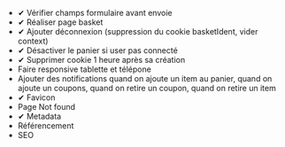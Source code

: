 - ✔ Vérifier champs formulaire avant envoie
- ✔ Réaliser page basket
- ✔ Ajouter déconnexion (suppression du cookie basketIdent, vider context)
- ✔ Désactiver le panier si user pas connecté
- ✔ Supprimer cookie 1 heure après sa création
- Faire responsive tablette et télépone
- Ajouter des notifications quand on ajoute un item au panier, quand on ajoute un coupons, quand on retire un coupon, quand on retire un item
- ✔ Favicon
- Page Not found
- ✔ Metadata
- Référencement 
- SEO
